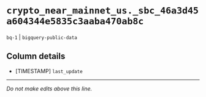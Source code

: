 # `crypto_near_mainnet_us._sbc_46a3d45a604344e5835c3aaba470ab8c`
`bq-1` | `bigquery-public-data`

## Column details
* [TIMESTAMP] `last_update`

-------------------------------------------------------------------------------
*Do not make edits above this line.*
